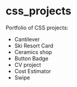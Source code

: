 # css_projects

Portfolio of CSS projects:

- Cantilever
- Ski Resort Card
- Ceramics shop
- Button Badge
- CV project
- Cost Estimator
- Swipe

